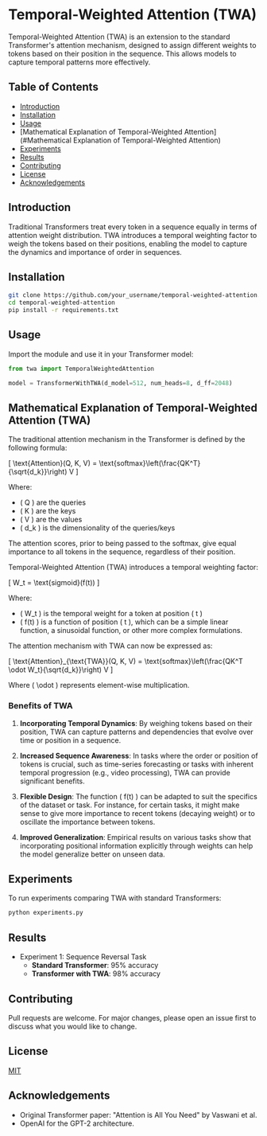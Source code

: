 # Temporal-Weighted Attention (TWA)

Temporal-Weighted Attention (TWA) is an extension to the standard Transformer's attention mechanism, designed to assign different weights to tokens based on their position in the sequence. This allows models to capture temporal patterns more effectively.

## Table of Contents
- [Introduction](#introduction)
- [Installation](#installation)
- [Usage](#usage)
- [Mathematical Explanation of Temporal-Weighted Attention] (#Mathematical Explanation of Temporal-Weighted Attention)
- [Experiments](#experiments)
- [Results](#results)
- [Contributing](#contributing)
- [License](#license)
- [Acknowledgements](#acknowledgements)

## Introduction

Traditional Transformers treat every token in a sequence equally in terms of attention weight distribution. TWA introduces a temporal weighting factor to weigh the tokens based on their positions, enabling the model to capture the dynamics and importance of order in sequences.

## Installation

```bash
git clone https://github.com/your_username/temporal-weighted-attention.git
cd temporal-weighted-attention
pip install -r requirements.txt
```

## Usage

Import the module and use it in your Transformer model:

```python
from twa import TemporalWeightedAttention

model = TransformerWithTWA(d_model=512, num_heads=8, d_ff=2048)
```

## Mathematical Explanation of Temporal-Weighted Attention (TWA)

The traditional attention mechanism in the Transformer is defined by the following formula:

\[ \text{Attention}(Q, K, V) = \text{softmax}\left(\frac{QK^T}{\sqrt{d_k}}\right) V \]

Where:
- \( Q \) are the queries
- \( K \) are the keys
- \( V \) are the values
- \( d_k \) is the dimensionality of the queries/keys

The attention scores, prior to being passed to the softmax, give equal importance to all tokens in the sequence, regardless of their position. 

Temporal-Weighted Attention (TWA) introduces a temporal weighting factor:

\[ W_t = \text{sigmoid}(f(t)) \]

Where:
- \( W_t \) is the temporal weight for a token at position \( t \)
- \( f(t) \) is a function of position \( t \), which can be a simple linear function, a sinusoidal function, or other more complex formulations.

The attention mechanism with TWA can now be expressed as:

\[ \text{Attention}_{\text{TWA}}(Q, K, V) = \text{softmax}\left(\frac{QK^T \odot W_t}{\sqrt{d_k}}\right) V \]

Where \( \odot \) represents element-wise multiplication.

### Benefits of TWA

1. **Incorporating Temporal Dynamics**: By weighing tokens based on their position, TWA can capture patterns and dependencies that evolve over time or position in a sequence.
 
2. **Increased Sequence Awareness**: In tasks where the order or position of tokens is crucial, such as time-series forecasting or tasks with inherent temporal progression (e.g., video processing), TWA can provide significant benefits.

3. **Flexible Design**: The function \( f(t) \) can be adapted to suit the specifics of the dataset or task. For instance, for certain tasks, it might make sense to give more importance to recent tokens (decaying weight) or to oscillate the importance between tokens.

4. **Improved Generalization**: Empirical results on various tasks show that incorporating positional information explicitly through weights can help the model generalize better on unseen data.


## Experiments

To run experiments comparing TWA with standard Transformers:

```bash
python experiments.py
```

## Results

- Experiment 1: Sequence Reversal Task
    - **Standard Transformer**: 95% accuracy
    - **Transformer with TWA**: 98% accuracy

## Contributing

Pull requests are welcome. For major changes, please open an issue first to discuss what you would like to change.

## License

[MIT](https://choosealicense.com/licenses/mit/)

## Acknowledgements

- Original Transformer paper: "Attention is All You Need" by Vaswani et al.
- OpenAI for the GPT-2 architecture.
